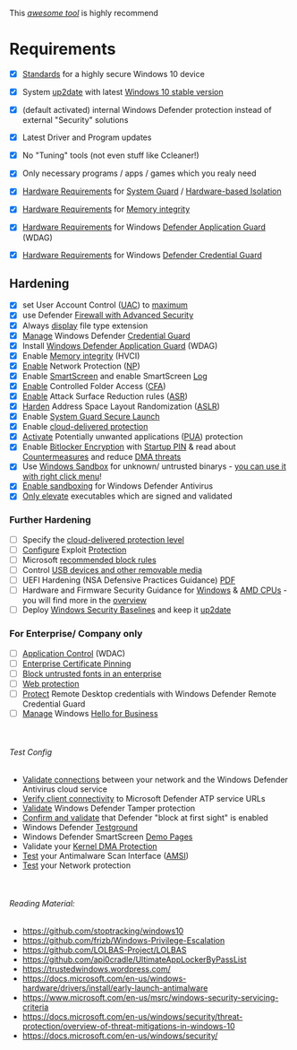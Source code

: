 This [*awesome tool*](https://github.com/AndyFul/Hard_Configurator) is highly recommend


# Requirements
- [x] [Standards](https://docs.microsoft.com/en-us/windows-hardware/design/device-experiences/oem-highly-secure) for a highly secure Windows 10 device
- [x] System [up2date](https://support.microsoft.com/en-gb/help/4027667/windows-10-update) with latest [Windows 10 stable version](https://www.microsoft.com/en-us/software-download/windows10)
- [x] (default activated) internal Windows Defender protection instead of external "Security" solutions
- [x] Latest Driver and Program updates
- [x] No "Tuning" tools (not even stuff like Ccleaner!)
- [x] Only necessary programs / apps / games which you realy need
- [x] [Hardware Requirements](https://docs.microsoft.com/en-us/windows/security/threat-protection/windows-defender-system-guard/system-guard-secure-launch-and-smm-protection#requirements-met-by-system-guard-enabled-machines) for [System Guard](https://docs.microsoft.com/en-us/windows/security/threat-protection/windows-defender-system-guard/system-guard-how-hardware-based-root-of-trust-helps-protect-windows) / [Hardware-based Isolation](https://docs.microsoft.com/en-us/windows/security/threat-protection/microsoft-defender-atp/overview-hardware-based-isolation)
- [x] [Hardware Requirements](https://docs.microsoft.com/en-us/windows/security/threat-protection/device-guard/requirements-and-deployment-planning-guidelines-for-virtualization-based-protection-of-code-integrity#baseline-protections) for [Memory integrity](https://docs.microsoft.com/en-us/windows/security/threat-protection/device-guard/memory-integrity)
- [x] [Hardware Requirements](https://docs.microsoft.com/en-us/windows/security/threat-protection/windows-defender-application-guard/reqs-wd-app-guard) for Windows [Defender Application Guard](https://docs.microsoft.com/en-us/windows/security/threat-protection/windows-defender-application-guard/wd-app-guard-overview) (WDAG)
- [x] [Hardware Requirements](https://docs.microsoft.com/en-us/windows/security/identity-protection/credential-guard/credential-guard-requirements) for Windows [Defender Credential Guard](https://docs.microsoft.com/en-us/windows/security/identity-protection/credential-guard/credential-guard-how-it-works)


## Hardening
- [x] set User Account Control ([UAC](https://docs.microsoft.com/en-us/windows/security/identity-protection/user-account-control/user-account-control-overview)) to [maximum](https://github.com/beerisgood/Windows10_Hardening/blob/master/maximum%20UAC%20level)
- [x] use Defender [Firewall with Advanced Security](https://docs.microsoft.com/en-us/windows/security/threat-protection/windows-firewall/windows-firewall-with-advanced-security)
- [x] Always [display](https://github.com/beerisgood/Windows10_Hardening/blob/master/always%20display%20file%20typ%20extension) file type extension
- [x] [Manage](https://docs.microsoft.com/en-us/windows/security/identity-protection/credential-guard/credential-guard-manage) Windows Defender [Credential Guard](https://docs.microsoft.com/en-us/windows/security/identity-protection/credential-guard/credential-guard)
- [x] Install [Windows Defender Application Guard](https://docs.microsoft.com/en-us/windows/security/threat-protection/windows-defender-application-guard/install-wd-app-guard#install-application-guard) (WDAG)
- [x] Enable [Memory integrity](https://docs.microsoft.com/en-us/windows/security/threat-protection/device-guard/enable-virtualization-based-protection-of-code-integrity#how-to-turn-on-hvci-in-windows-10) (HVCI)
- [x] [Enable](https://docs.microsoft.com/en-us/windows/security/threat-protection/microsoft-defender-atp/enable-network-protection#powershell) Network Protection ([NP](https://docs.microsoft.com/en-us/windows/security/threat-protection/microsoft-defender-atp/network-protection))
- [x] Enable [SmartScreen](https://docs.microsoft.com/en-us/windows/security/threat-protection/windows-defender-smartscreen/windows-defender-smartscreen-set-individual-device) and enable SmartScreen [Log](https://docs.microsoft.com/en-us/windows/security/threat-protection/windows-defender-smartscreen/windows-defender-smartscreen-overview#viewing-windows-event-logs-for-windows-defender-smartscreen)
- [x] [Enable](https://docs.microsoft.com/en-us/windows/security/threat-protection/microsoft-defender-atp/enable-controlled-folders#powershell) Controlled Folder Access ([CFA](https://docs.microsoft.com/en-us/windows/security/threat-protection/microsoft-defender-atp/controlled-folders))
- [x] [Enable](https://docs.microsoft.com/en-us/windows/security/threat-protection/microsoft-defender-atp/enable-attack-surface-reduction#powershell) Attack Surface Reduction rules ([ASR](https://docs.microsoft.com/en-us/windows/security/threat-protection/microsoft-defender-atp/attack-surface-reduction#attack-surface-reduction-rules))
- [x] [Harden](https://github.com/beerisgood/Windows10_Hardening/blob/master/harden%20ASLR) Address Space Layout Randomization ([ASLR](https://docs.microsoft.com/en-us/windows/security/threat-protection/overview-of-threat-mitigations-in-windows-10#address-space-layout-randomization))
- [x] Enable [System Guard Secure Launch](https://docs.microsoft.com/en-us/windows/security/threat-protection/windows-defender-system-guard/system-guard-secure-launch-and-smm-protection#windows-security-center)
- [x] Enable [cloud-delivered protection](https://docs.microsoft.com/en-us/windows/security/threat-protection/windows-defender-antivirus/enable-cloud-protection-windows-defender-antivirus)
- [x] [Activate](https://docs.microsoft.com/en-us/windows/security/threat-protection/windows-defender-antivirus/detect-block-potentially-unwanted-apps-windows-defender-antivirus?ocid=wd-av-demo-pua-bottom#use-powershell-cmdlets-to-configure-pua-protection) Potentially unwanted applications ([PUA](https://docs.microsoft.com/en-us/windows/security/threat-protection/windows-defender-antivirus/detect-block-potentially-unwanted-apps-windows-defender-antivirus#use-powershell-cmdlets-to-configure-pua-protection)) protection
- [x] Enable [Bitlocker Encryption](https://docs.microsoft.com/en-us/windows/security/information-protection/bitlocker/bitlocker-device-encryption-overview-windows-10) with [Startup PIN](https://techcommunity.microsoft.com/t5/windows-10-security/hardening-windows-10-on-an-it-pro-s-laptop/m-p/183213/highlight/true#M232) & read about [Countermeasures](https://docs.microsoft.com/en-us/windows/security/information-protection/bitlocker/bitlocker-countermeasures) and reduce [DMA threats](https://support.microsoft.com/en-us/help/2516445/blocking-the-sbp-2-driver-and-thunderbolt-controllers-to-reduce-1394-d)
- [x] Use [Windows Sandbox](https://techcommunity.microsoft.com/t5/Windows-Kernel-Internals/Windows-Sandbox/ba-p/301849) for unknown/ untrusted binarys - [you can use it with right click menu](https://github.com/damienvanrobaeys/Run-in-Sandbox)!
- [x] [Enable sandboxing](https://www.microsoft.com/security/blog/2018/10/26/windows-defender-antivirus-can-now-run-in-a-sandbox/) for Windows Defender Antivirus
- [x] [Only elevate](https://docs.microsoft.com/en-us/windows/security/identity-protection/user-account-control/user-account-control-group-policy-and-registry-key-settings#user-account-control-only-elevate-executables-that-are-signed-and-validated) executables which are signed and validated

### Further Hardening
- [ ] Specify the [cloud-delivered protection level](https://docs.microsoft.com/en-us/windows/security/threat-protection/windows-defender-antivirus/specify-cloud-protection-level-windows-defender-antivirus#use-group-policy-to-specify-the-level-of-cloud-delivered-protection)
- [ ] [Configure](https://docs.microsoft.com/en-us/windows/security/threat-protection/microsoft-defender-atp/enable-exploit-protection#windows-security-app) Exploit [Protection](https://docs.microsoft.com/en-us/windows/security/threat-protection/microsoft-defender-atp/exploit-protection)
- [ ] Microsoft [recommended block rules](https://docs.microsoft.com/en-us/windows/security/threat-protection/windows-defender-application-control/microsoft-recommended-block-rules)
- [ ] Control [USB devices and other removable media](https://docs.microsoft.com/en-us/windows/security/threat-protection/device-control/control-usb-devices-using-intune)
- [ ] UEFI Hardening (NSA Defensive Practices Guidance) [PDF](https://www.nsa.gov/Portals/70/documents/what-we-do/cybersecurity/professional-resources/ctr-uefi-defensive-practices-guidance.pdf)
- [ ] Hardware and Firmware Security Guidance for [Windows](https://github.com/nsacyber/Hardware-and-Firmware-Security-Guidance/tree/master/guidance#win) & [AMD CPUs](https://github.com/nsacyber/Hardware-and-Firmware-Security-Guidance/tree/master/guidance#54-amd) - you will find more in the [overview](https://github.com/nsacyber/Hardware-and-Firmware-Security-Guidance/tree/master/guidance)
- [ ] Deploy [Windows Security Baselines](https://docs.microsoft.com/en-us/windows/security/threat-protection/windows-security-baselines) and keep it [up2date](https://www.microsoft.com/en-us/download/details.aspx?id=55319)

### For Enterprise/ Company only
- [ ] [Application Control](https://docs.microsoft.com/en-us/windows/security/threat-protection/windows-defender-application-control/windows-defender-application-control) (WDAC)
- [ ] [Enterprise Certificate Pinning](https://docs.microsoft.com/en-us/windows/access-protection/enterprise-certificate-pinning)
- [ ] [Block untrusted fonts in an enterprise](https://docs.microsoft.com/en-us/windows/threat-protection/block-untrusted-fonts-in-enterprise)
- [ ] [Web protection](https://docs.microsoft.com/en-us/windows/security/threat-protection/microsoft-defender-atp/web-protection-overview)
- [ ] [Protect](https://docs.microsoft.com/en-us/windows/security/identity-protection/remote-credential-guard) Remote Desktop credentials with Windows Defender Remote Credential Guard
- [ ] [Manage](https://docs.microsoft.com/en-us/windows/security/identity-protection/hello-for-business/hello-manage-in-organization) Windows [Hello for Business](https://docs.microsoft.com/en-us/windows/security/identity-protection/hello-for-business/hello-identity-verification)

<br />

###### Test Config
- [Validate connections](https://docs.microsoft.com/en-us/windows/security/threat-protection/windows-defender-antivirus/configure-network-connections-windows-defender-antivirus#validate-connections-between-your-network-and-the-cloud) between your network and the Windows Defender Antivirus cloud service
- [Verify client connectivity](https://docs.microsoft.com/en-us/windows/security/threat-protection/microsoft-defender-atp/configure-proxy-internet#verify-client-connectivity-to-microsoft-defender-atp-service-urls) to Microsoft Defender ATP service URLs
- [Validate](https://techcommunity.microsoft.com/t5/Microsoft-Defender-ATP/Tamper-protection-now-generally-available-for-Microsoft-Defender/ba-p/911482) Windows Defender Tamper protection
- [Confirm and validate](https://docs.microsoft.com/en-us/windows/security/threat-protection/windows-defender-antivirus/configure-block-at-first-sight-windows-defender-antivirus#confirm-block-at-first-sight-is-enabled-with-the-windows-security-app) that Defender "block at first sight" is enabled
- Windows Defender [Testground](https://demo.wd.microsoft.com/)
- Windows Defender SmartScreen [Demo Pages](https://demo.smartscreen.msft.net/)
- Validate your [Kernel DMA Protection](https://docs.microsoft.com/en-us/windows/security/information-protection/kernel-dma-protection-for-thunderbolt#how-to-check-if-kernel-dma-protection-is-enabled)
- [Test](https://malwaretips.com/threads/configuredefender-utility-for-windows-10.79039/page-37#post-837024) your Antimalware Scan Interface ([AMSI](https://docs.microsoft.com/en-us/windows/win32/amsi/antimalware-scan-interface-portal))
- [Test](https://smartscreentestratings2.net/) your Network protection

<br />

###### Reading Material:
* https://github.com/stoptracking/windows10
* https://github.com/frizb/Windows-Privilege-Escalation
* https://github.com/LOLBAS-Project/LOLBAS
* https://github.com/api0cradle/UltimateAppLockerByPassList
* https://trustedwindows.wordpress.com/
* https://docs.microsoft.com/en-us/windows-hardware/drivers/install/early-launch-antimalware
* https://www.microsoft.com/en-us/msrc/windows-security-servicing-criteria
* https://docs.microsoft.com/en-us/windows/security/threat-protection/overview-of-threat-mitigations-in-windows-10
* https://docs.microsoft.com/en-us/windows/security/
